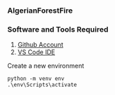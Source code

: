 ### AlgerianForestFire

### Software and Tools Required

1. [Github Account](https://github.com/)
2. [VS Code IDE](https://code.visualstudio.com)

Create a new environment

``` 
python -m venv env
.\env\Scripts\activate
```
